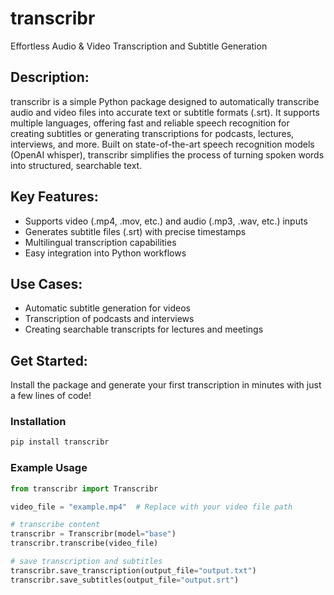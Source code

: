 # transcribr
Effortless Audio &amp; Video Transcription and Subtitle Generation

## Description:
transcribr is a simple Python package designed to automatically transcribe audio and video files into accurate text or subtitle formats (.srt). 
It supports multiple languages, offering fast and reliable speech recognition for creating subtitles or generating transcriptions for podcasts, lectures, interviews, and more. 
Built on state-of-the-art speech recognition models (OpenAI whisper), transcribr simplifies the process of turning spoken words into structured, searchable text.

## Key Features:
* Supports video (.mp4, .mov, etc.) and audio (.mp3, .wav, etc.) inputs
* Generates subtitle files (.srt) with precise timestamps
* Multilingual transcription capabilities
* Easy integration into Python workflows

## Use Cases:
* Automatic subtitle generation for videos
* Transcription of podcasts and interviews
* Creating searchable transcripts for lectures and meetings

## Get Started:
Install the package and generate your first transcription in minutes with just a few lines of code!

### Installation

```bash
pip install transcribr
```

### Example Usage

```python
from transcribr import Transcribr

video_file = "example.mp4"  # Replace with your video file path

# transcribe content
transcribr = Transcribr(model="base")
transcribr.transcribe(video_file)

# save transcription and subtitles
transcribr.save_transcription(output_file="output.txt")
transcribr.save_subtitles(output_file="output.srt")
